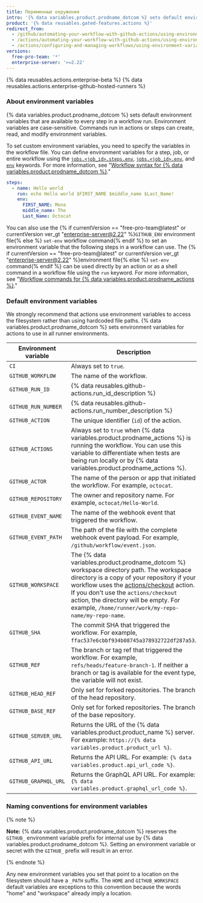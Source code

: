 ```yaml
---
title: Переменные окружения
intro: '{% data variables.product.prodname_dotcom %} sets default environment variables for each {% data variables.product.prodname_actions %} workflow run. You can also set custom environment variables in your workflow file.'
product: '{% data reusables.gated-features.actions %}'
redirect_from:
  - /github/automating-your-workflow-with-github-actions/using-environment-variables
  - /actions/automating-your-workflow-with-github-actions/using-environment-variables
  - /actions/configuring-and-managing-workflows/using-environment-variables
versions:
  free-pro-team: '*'
  enterprise-server: '>=2.22'
---
```


{% data reusables.actions.enterprise-beta %}
{% data reusables.actions.enterprise-github-hosted-runners %}

### About environment variables

{% data variables.product.prodname_dotcom %} sets default environment variables that are available to every step in a workflow run. Environment variables are case-sensitive. Commands run in actions or steps can create, read, and modify environment variables.

To set custom environment variables, you need to specify the variables in the workflow file. You can define environment variables for a step, job, or entire workflow using the [`jobs.<job_id>.steps.env`](/github/automating-your-workflow-with-github-actions/workflow-syntax-for-github-actions#jobsjob_idstepsenv), [`jobs.<job_id>.env`](/github/automating-your-workflow-with-github-actions/workflow-syntax-for-github-actions#jobsjob_idenv), and [`env`](/github/automating-your-workflow-with-github-actions/workflow-syntax-for-github-actions#env) keywords. For more information, see "[Workflow syntax for {% data variables.product.prodname_dotcom %}](/articles/workflow-syntax-for-github-actions/#jobsjob_idstepsenv)."

```yaml
steps:
  - name: Hello world
    run: echo Hello world $FIRST_NAME $middle_name $Last_Name!
    env:
      FIRST_NAME: Mona
      middle_name: The
      Last_Name: Octocat
```

You can also use the {% if currentVersion == "free-pro-team@latest" or currentVersion ver_gt "enterprise-server@2.22" %}`GITHUB_ENV` environment file{% else %} `set-env` workflow command{% endif %} to set an environment variable that the following steps in a workflow can use. The {% if currentVersion == "free-pro-team@latest" or currentVersion ver_gt "enterprise-server@2.22" %}environment file{% else %} `set-env` command{% endif %} can be used directly by an action or as a shell command in a workflow file using the `run` keyword. For more information, see "[Workflow commands for {% data variables.product.prodname_actions %}](/actions/reference/workflow-commands-for-github-actions/#setting-an-environment-variable)."

### Default environment variables

We strongly recommend that actions use environment variables to access the filesystem rather than using hardcoded file paths. {% data variables.product.prodname_dotcom %} sets environment variables for actions to use in all runner environments.

| Environment variable | Description                                                                                                                                                                                                                                                                                                                                                        |
| -------------------- | ------------------------------------------------------------------------------------------------------------------------------------------------------------------------------------------------------------------------------------------------------------------------------------------------------------------------------------------------------------------ |
| `CI`                 | Always set to `true`.                                                                                                                                                                                                                                                                                                                                              |
| `GITHUB_WORKFLOW`    | The name of the workflow.                                                                                                                                                                                                                                                                                                                                          |
| `GITHUB_RUN_ID`      | {% data reusables.github-actions.run_id_description %}
| `GITHUB_RUN_NUMBER`  | {% data reusables.github-actions.run_number_description %}
| `GITHUB_ACTION`      | The unique identifier (`id`) of the action.                                                                                                                                                                                                                                                                                                                        |
| `GITHUB_ACTIONS`     | Always set to `true` when {% data variables.product.prodname_actions %} is running the workflow. You can use this variable to differentiate when tests are being run locally or by {% data variables.product.prodname_actions %}.                                                                                                                                |
| `GITHUB_ACTOR`       | The name of the person or app that initiated the workflow. For example, `octocat`.                                                                                                                                                                                                                                                                                 |
| `GITHUB_REPOSITORY`  | The owner and repository name. For example, `octocat/Hello-World`.                                                                                                                                                                                                                                                                                                 |
| `GITHUB_EVENT_NAME`  | The name of the webhook event that triggered the workflow.                                                                                                                                                                                                                                                                                                         |
| `GITHUB_EVENT_PATH`  | The path of the file with the complete webhook event payload. For example, `/github/workflow/event.json`.                                                                                                                                                                                                                                                          |
| `GITHUB_WORKSPACE`   | The {% data variables.product.prodname_dotcom %} workspace directory path. The workspace directory is a copy of your repository if your workflow uses the [actions/checkout](https://github.com/actions/checkout) action. If you don't use the `actions/checkout` action, the directory will be empty. For example, `/home/runner/work/my-repo-name/my-repo-name`. |
| `GITHUB_SHA`         | The commit SHA that triggered the workflow. For example, `ffac537e6cbbf934b08745a378932722df287a53`.                                                                                                                                                                                                                                                               |
| `GITHUB_REF`         | The branch or tag ref that triggered the workflow. For example, `refs/heads/feature-branch-1`. If neither a branch or tag is available for the event type, the variable will not exist.                                                                                                                                                                            |
| `GITHUB_HEAD_REF`    | Only set for forked repositories. The branch of the head repository.                                                                                                                                                                                                                                                                                               |
| `GITHUB_BASE_REF`    | Only set for forked repositories. The branch of the base repository.                                                                                                                                                                                                                                                                                               |
| `GITHUB_SERVER_URL`  | Returns the URL of the {% data variables.product.product_name %} server. For example: `https://{% data variables.product.product_url %}`.                                                                                                                                                                                                                          |
| `GITHUB_API_URL`     | Returns the API URL. For example: `{% data variables.product.api_url_code %}`.                                                                                                                                                                                                                                                                                     |
| `GITHUB_GRAPHQL_URL` | Returns the GraphQL API URL. For example: `{% data variables.product.graphql_url_code %}`.                                                                                                                                                                                                                                                                         |

### Naming conventions for environment variables

{% note %}

**Note:** {% data variables.product.prodname_dotcom %} reserves the `GITHUB_` environment variable prefix for internal use by {% data variables.product.prodname_dotcom %}. Setting an environment variable or secret with the `GITHUB_` prefix will result in an error.

{% endnote %}

Any new environment variables you set that point to a location on the filesystem should have a `_PATH` suffix. The `HOME` and `GITHUB_WORKSPACE` default variables are exceptions to this convention because the words "home" and "workspace" already imply a location.
